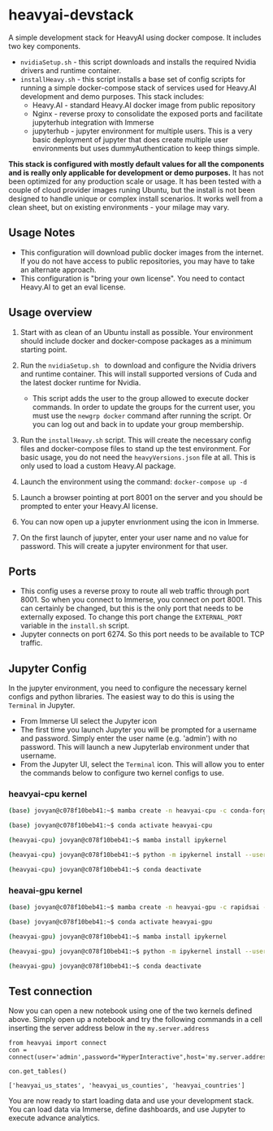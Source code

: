 # heavyai-devstack
A simple development stack for HeavyAI using docker compose.  It includes two key components.
- ```nvidiaSetup.sh``` - this script downloads and installs the required Nvidia drivers and runtime container.
- ```installHeavy.sh``` - this script installs a base set of config scripts for running a simple docker-compose stack of services used for Heavy.AI development and demo purposes.  This stack includes:
    - Heavy.AI - standard Heavy.AI docker image from public repository
    - Nginx - reverse proxy to consolidate the exposed ports and facilitate jupyterhub integration with Immerse
    - jupyterhub - jupyter environment for multiple users.  This is a very basic deployment of jupyter that does create multiple user environments but uses dummyAuthentication to keep things simple.

**This stack is configured with mostly default values for all the components and is really only applicable for development or demo purposes.**  It has not been optimized for any production scale or usage.  It has been tested with a couple of cloud provider images runing Ubuntu, but the install is not been designed to handle unique or complex install scenarios.  It works well from a clean sheet, but on existing environments - your milage may vary.

## Usage Notes
- This configuration will download public docker images from the internet.  If you do not have access to public repositories, you may have to take an alternate approach.
- This configuration is "bring your own license".  You need to contact Heavy.AI to get an eval license.

## Usage overview
1. Start with as clean of an Ubuntu install as possible.  Your environment should include docker and docker-compose packages as a minimum starting point.
2. Run the ```nvidiaSetup.sh ``` to download and configure the Nvidia drivers and runtime container.  This will install supported versions of Cuda and the latest docker runtime for Nvidia.
    - This script adds the user to the group allowed to execute docker commands.  In order to update the groups for the current user, you must use the ```newgrp docker``` command after running the script.  Or you can log out and back in to update your group membership.
3. Run the ```installHeavy.sh``` script.  This will create the necessary config files and docker-compose files to stand up the test environment.  For basic usage, you do not need the ```heavyVersions.json``` file at all.  This is only used to load a custom Heavy.AI package.
4. Launch the environment using the command:
`docker-compose up -d`

5. Launch a browser pointing at port 8001 on the server and you should be prompted to enter your Heavy.AI license.
6. You can now open up a jupyter envrionment using the icon in Immerse.
7. On the first launch of jupyter, enter your user name and no value for password.  This will create a jupyter environment for that user.

## Ports
- This config uses a reverse proxy to route all web traffic through port 8001.  So when you connect to Immerse, you connect on port 8001.  This can certainly be changed, but this is the only port that needs to be externally exposed.  To change this port change the `EXTERNAL_PORT` variable in the `install.sh` script.
- Jupyter connects on port 6274.  So this port needs to be available to TCP traffic.

## Jupyter Config
In the jupyter environment, you need to configure the necessary kernel configs and python libraries.  The easiest way to do this is using the `Terminal` in Jupyter.  
- From Immerse UI select the Jupyter icon
- The first time you launch Jupyter you will be prompted for a username and password.  Simply enter the user name (e.g. 'admin') with no password.  This will launch a new Jupyterlab environment under that username. 
- From the Jupyter UI, select the `Terminal` icon.  This will allow you to enter the commands below to configure two kernel configs to use.

### heavyai-cpu kernel
```bash   
(base) jovyan@c078f10beb41:~$ mamba create -n heavyai-cpu -c conda-forge -c defaults   --no-channel-priority heavyai pyheavydb pytest shapely geopandas ibis-framework rbc ibis-heavyai

(base) jovyan@c078f10beb41:~$ conda activate heavyai-cpu

(heavyai-cpu) jovyan@c078f10beb41:~$ mamba install ipykernel

(heavyai-cpu) jovyan@c078f10beb41:~$ python -m ipykernel install --user --name=heavyai-cpu

(heavyai-cpu) jovyan@c078f10beb41:~$ conda deactivate
```


### heavai-gpu kernel
```bash
(base) jovyan@c078f10beb41:~$ mamba create -n heavyai-gpu -c rapidsai -c nvidia -c conda-forge -c defaults --no-channel-priority cudf heavyai pyheavydb pytest shapely geopandas pyarrow=*=*cuda ibis-framework rbc ibis-heavyai

(base) jovyan@c078f10beb41:~$ conda activate heavyai-gpu

(heavyai-gpu) jovyan@c078f10beb41:~$ mamba install ipykernel

(heavyai-gpu) jovyan@c078f10beb41:~$ python -m ipykernel install --user --name=heavyai-gpu

(heavyai-gpu) jovyan@c078f10beb41:~$ conda deactivate
```
    
## Test connection
Now you can open a new notebook using one of the two kernels defined above.  Simply open up a notebook and try the following commands in a cell inserting the server address below in the `my.server.address`
```
from heavyai import connect
con = connect(user='admin',password="HyperInteractive",host='my.server.address',dbname='heavyai',port='6274',protocol='binary')

con.get_tables()

['heavyai_us_states', 'heavyai_us_counties', 'heavyai_countries']
```



You are now ready to start loading data and use your development stack.  You can load data via Immerse, define dashboards, and use Jupyter to execute advance analytics.